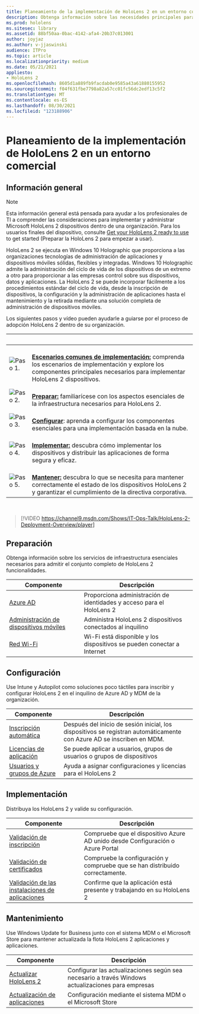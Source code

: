 ```yaml
---
title: Planeamiento de la implementación de HoloLens 2 en un entorno comercial
description: Obtenga información sobre las necesidades principales para implementar y administrar HoloLens en entornos empresariales, incluida la infraestructura, Azure Active Directory y la administración de dispositivos móviles.
ms.prod: hololens
ms.sitesec: library
ms.assetid: 88bf50aa-0bac-4142-afa4-20b37c013001
author: joyjaz
ms.author: v-jjaswinski
audience: ITPro
ms.topic: article
ms.localizationpriority: medium
ms.date: 05/21/2021
appliesto:
- HoloLens 2
ms.openlocfilehash: 8605d1a889fb9facdab0e9585a43a61880155952
ms.sourcegitcommit: f04f631fbe7798a82a57cc01fc56dc2edf13c5f2
ms.translationtype: MT
ms.contentlocale: es-ES
ms.lasthandoff: 08/30/2021
ms.locfileid: "123188906"
---
```

# <a name="planning-hololens-2-deployment-in-a-commercial-environment"></a>Planeamiento de la implementación de HoloLens 2 en un entorno comercial

## <a name="overview"></a>Información general

> [!NOTE]
> Esta información general está pensada para ayudar a los profesionales de TI a comprender las consideraciones para implementar y administrar Microsoft HoloLens 2 dispositivos dentro de una organización. Para los usuarios finales del dispositivo, consulte [Get your HoloLens 2 ready to use](hololens2-setup.md) to get started (Preparar la HoloLens 2 para empezar a usar).

HoloLens 2 se ejecuta en Windows 10 Holographic que proporciona a las organizaciones tecnologías de administración de aplicaciones y dispositivos móviles sólidas, flexibles y integradas. Windows 10 Holographic admite la administración del ciclo de vida de los dispositivos de un extremo a otro para proporcionar a las empresas control sobre sus dispositivos, datos y aplicaciones. La HoloLens 2 se puede incorporar fácilmente a los procedimientos estándar del ciclo de vida, desde la inscripción de dispositivos, la configuración y la administración de aplicaciones hasta el mantenimiento y la retirada mediante una solución completa de administración de dispositivos móviles.

Los siguientes pasos y vídeo pueden ayudarle a guiarse por el proceso de adopción HoloLens 2 dentro de su organización.

| &nbsp; | &nbsp; |
|--|--|
| ![Paso 1.](images/1green.png)| <br/> **[Escenarios comunes de implementación:](hololens-requirements.md)** comprenda los escenarios de implementación y explore los componentes principales necesarios para implementar HoloLens 2 dispositivos. |
| ![Paso 2.](images/2green.png)| <br/> **[Preparar:](#prepare)** familiarícese con los aspectos esenciales de la infraestructura necesarios para HoloLens 2. |
| ![Paso 3.](images/3green.png) | <br/> **[Configurar](#configure)**: aprenda a configurar los componentes esenciales para una implementación basada en la nube. |
| ![Paso 4.](images/4green.png) | <br/> **[Implementar:](#deploy)** descubra cómo implementar los dispositivos y distribuir las aplicaciones de forma segura y eficaz. |
| ![Paso 5.](images/5green.png) | <br/> **[Mantener:](#maintain)** descubra lo que se necesita para mantener correctamente el estado de los dispositivos HoloLens 2 y garantizar el cumplimiento de la directiva corporativa. |

<br/>

> [!VIDEO https://channel9.msdn.com/Shows/IT-Ops-Talk/HoloLens-2-Deployment-Overview/player]

## <a name="prepare"></a>Preparación

Obtenga información sobre los servicios de infraestructura esenciales necesarios para admitir el conjunto completo de HoloLens 2 funcionalidades.

| Componente | Descripción |
|-----------|------------|
| [Azure AD](hololens-identity.md) | Proporciona administración de identidades y acceso para el HoloLens 2  |
| [Administración de dispositivos móviles](hololens-mdm-configure.md)| Administra HoloLens 2 dispositivos conectados al inquilino  |
| [Red Wi-Fi](hololens-commercial-infrastructure.md)| Wi-Fi está disponible y los dispositivos se pueden conectar a Internet  |

## <a name="configure"></a>Configuración

Use Intune y Autopilot como soluciones poco táctiles para inscribir y configurar HoloLens 2 en el inquilino de Azure AD y MDM de la organización.

| Componente | Descripción |
|-----------|------------|
| [Inscripción automática](hololens-enroll-mdm.md#auto-enrollment-in-mdm) | Después del inicio de sesión inicial, los dispositivos se registran automáticamente con Azure AD se inscriben en MDM.  |
| [Licencias de aplicación](hololens2-cloud-connected-configure.md#application-licenses)| Se puede aplicar a usuarios, grupos de usuarios o grupos de dispositivos  |
| [Usuarios y grupos de Azure](hololens2-cloud-connected-configure.md#azure-users-and-groups) | Ayuda a asignar configuraciones y licencias para el HoloLens 2  |

## <a name="deploy"></a>Implementación

Distribuya los HoloLens 2 y valide su configuración. 

| Componente | Descripción |
|-----------|------------|
| [Validación de inscripción](hololens2-corp-connected-deploy.md#enrollment-validation) | Compruebe que el dispositivo Azure AD unido desde Configuración o Azure Portal |
| [Validación de certificados](hololens2-corp-connected-deploy.md#wi-fi-certificate-validation) | Compruebe la configuración y compruebe que se han distribuido correctamente. |
| [Validación de las instalaciones de aplicaciones](hololens2-corp-connected-deploy.md#validate-lob-app-install) | Confirme que la aplicación está presente y trabajando en su HoloLens 2 |

## <a name="maintain"></a>Mantenimiento

Use Windows Update for Business junto con el sistema MDM o el Microsoft Store para mantener actualizada la flota HoloLens 2 aplicaciones y aplicaciones.

| Componente | Descripción |
|-----------|------------|
| [Actualizar HoloLens 2](hololens-updates.md) | Configurar las actualizaciones según sea necesario a través Windows actualizaciones para empresas |
| [Actualización de aplicaciones](app-deploy-overview.md) | Configuración mediante el sistema MDM o el Microsoft Store
